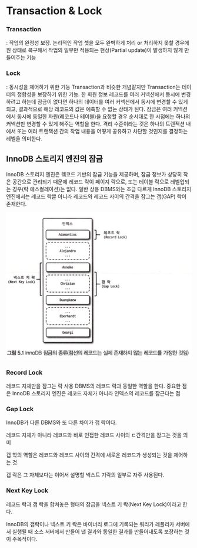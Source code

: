 # Transaction & Lock

### Transaction
: 작업의 완정성 보장. 논리적인 작업 셋을 모두 완벽하게 처리 or 처리하지 못할 경우에 원 상태로 복구해서 작업의 일부만 적용되는 현상(Partial update)이 발생하지 않게 만들어주는 기능




### Lock
: 동시성을 제어하기 위한 기능
Transaction과 비슷한 개념같지만 Transaction는 데이터의 정합성을 보장하기 위한 기능.
한 회원 정보 레코드를 여러 커넥션에서 동시에 변경하려고 하는데 잠금이 없다면 하나의 데이터를 여러 커넥션에서 동시에 변경할 수 있게 되고, 결과적으로 해당 레코드의 값은 예측할 수 없는 상태가 된다. 
잠금은 여러 커넥션에서 동시에 동일한 자원(레코드나 테이블)을 요청할 경우 순서대로 한 시점에는 하나의 커넥션만 변경할 수 있게 해주는 역할을 한다. 격리 수준이라는 것은 하나의 트랜잭션 내에서 또는 여러 트랜잭션 간의 작업 내용을 어떻게 공유하고 차단할 것인지를 결정하는 레벨을 의미한다.



## InnoDB 스토리지 엔진의 잠금

InnoDB 스토리지 엔진은 렠코드 기반의 잠금 기능을 제공하며, 잠금 정보가 상당히 작은 공간으로 관리되기 때문에 레코드 락이 페이지 락으로, 또는 테이블 락으로 레벨업되는 경우(락 에스컬레이션)는 없다. 일반 상용 DBMS와는 조금 다르게 InnoDB 스토리지 엔진에서는 레코드 락뿐 아니라 레코드와 레코드 사이의 간격을 잠그는 갭(GAP) 락이 존재한다.

<img src="./InnoDB_Lock.png" alt="InnoDB_Lock.png" />

### Record Lock

레코드 자체만을 잠그는 락
사용 DBMS의 레코드 락과 동일한 역할을 한다.
중요한 점은 InnoDB 스토리지 엔진은 레코드 자체가 아니라 인덱스의 레코드를 잠근다는 점


### Gap Lock

InnoDB가 다른 DBMS와 또 다른 차이가 갭 락이다.

레코드 자체가 아니라 레코드와 바로 인접한 레코드 사이의 ㄷ간격만을 잠그는 것을 의미

갭 학의 역할은 레코드와 레코드 사이의 간격에 새로운 레코드가 생성되는 것을 제어하는 것.

갭 락은 그 자체보다는 이어서 설명할 넥스트 기락의 일부로 자주 사용된다.


### Next Key Lock

레코드 락과 갭 락을 합쳐놓은 형태의 잠금을 넥스트 키 락(Next Key Lock)이라고 한다.

InnoDB의 갭락이나 넥스트 키 락은 바이너리 로그에 기록되는 쿼리가 레플리카 서버에서 실행될 때 소스 서버에서 만들어 낸 결과와 동일한 결과를 만들어내도록 보장하는 것이 주목적이다.